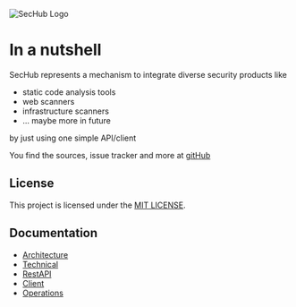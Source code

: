<!-- SPDX-License-Identifier: MIT -->
![SecHub Logo](https://daimler.github.io/sechub/latest/images/sechub-logo.png)


# In a nutshell

SecHub represents a mechanism to integrate diverse security products like
- static code analysis tools
- web scanners
- infrastructure scanners
- ... maybe more in future

by just using one simple API/client

You find the sources, issue tracker and more at [gitHub ](https://github.com/Daimler/sechub)

## License

This project is licensed under the [MIT LICENSE](https://github.com/Daimler/sechub/blob/master/LICENSE).

## Documentation

- [Architecture](https://daimler.github.io/sechub/latest/sechub-architecture.html)
- [Technical](https://daimler.github.io/sechub/latest/sechub-techdoc.html)
- [RestAPI](https://daimler.github.io/sechub/latest/sechub-restapi.html)
- [Client](https://daimler.github.io/sechub/latest/sechub-client.html)
- [Operations](https://daimler.github.io/sechub/latest/sechub-operations.html)